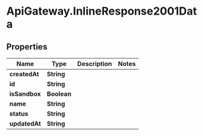 # ApiGateway.InlineResponse2001Data

## Properties
Name | Type | Description | Notes
------------ | ------------- | ------------- | -------------
**createdAt** | **String** |  | 
**id** | **String** |  | 
**isSandbox** | **Boolean** |  | 
**name** | **String** |  | 
**status** | **String** |  | 
**updatedAt** | **String** |  | 
